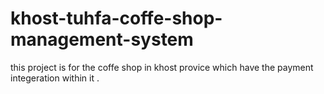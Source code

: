 # khost-tuhfa-coffe-shop-management-system
this project is for the coffe shop in khost provice which have the payment integeration within it .
